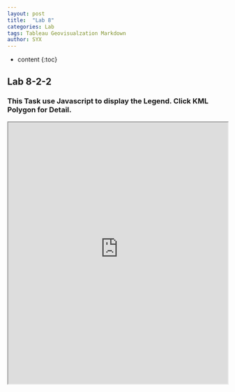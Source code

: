 ```yaml
---
layout: post
title:  "Lab 8"
categories: Lab
tags: Tableau Geovisualzation Markdown
author: SYX
---
```


* content
{:toc}

## Lab 8-2-2

### This Task use Javascript to display the Legend. Click KML Polygon for Detail.

<meta http-equiv="X-Frame-Options" content="deny">
<iframe src="https://raw.githubusercontent.com/861/861.github.io/master/_posts/Lab8_KMLDemo.html" width="100%" height="600"></iframe>